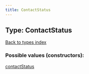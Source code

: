 ```yaml
---
title: ContactStatus
---
```

## Type: ContactStatus  
[Back to types index](index.md)



### Possible values (constructors):

[contactStatus](../constructors/contactStatus.md)  

